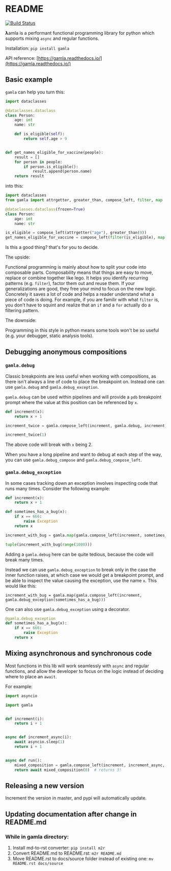 # README

[![Build Status](https://travis-ci.com/hyroai/gamla.svg?branch=master)](https://travis-ci.com/hyroai/gamla)

**λ**amla is a performant functional programming library for python which supports mixing `async` and regular functions.

Installation: `pip install gamla`

API reference: [https://gamla.readthedocs.io/](https://gamla.readthedocs.io/)

## Basic example

`gamla` can help you turn this:

```python
import dataclasses

@dataclasses.dataclass
class Person:
    age: int
    name: str

    def is_eligible(self):
        return self.age > 9


def get_names_eligible_for_vaccine(people):
    result = []
    for person in people:
        if person.is_eligible():
            result.append(person.name)
    return result
```

into this:

```python
import dataclasses
from gamla import attrgetter, greater_than, compose_left, filter, map

@dataclasses.dataclass(frozen=True)
class Person:
    age: int
    name: str

is_eligible = compose_left(attrgetter("age"), greater_than(9))
get_names_eligible_for_vaccine = compose_left(filter(is_eligible), map(attrgetter("name")), list)
```

Is this a good thing? that's for you to decide.

The upside:

Functional programming is mainly about how to split your code into composable parts. Composability means that things are easy to move, replace or combine together like lego. It helps you identify recurring patterns \(e.g. `filter`\), factor them out and reuse them. If your generalizations are good, they free your mind to focus on the new logic. Concretely it saves a lot of code and helps a reader understand what a piece of code is doing. For example, if you are familir with what `filter` is, you don't have to squint and realize that an `if` and a `for` actually do a filtering pattern.

The downside:

Programming in this style in python means some tools won't be so useful \(e.g. your debugger, static analysis tools\).

## Debugging anonymous compositions

### `gamla.debug`

Classic breakpoints are less useful when working with compositions, as there isn't always a line of code to place the breakpoint on. Instead one can use `gamla.debug` and `gamla.debug_exception`.

`gamla.debug` can be used within pipelines and will provide a `pdb` breakpoint prompt where the value at this position can be referenced by `x`.

```python
def increment(x):
    return x + 1

increment_twice = gamla.compose_left(increment, gamla.debug, increment)

increment_twice(1)
```

The above code will break with `x` being 2.

When you have a long pipeline and want to debug at each step of the way, you can use `gamla.debug_compose` and `gamla.debug_compose_left`.

### `gamla.debug_exception`

In some cases tracking down an exception involves inspecting code that runs many times. Consider the following example:

```python
def increment(x):
    return x + 1

def sometimes_has_a_bug(x):
    if x == 666:
        raise Exception
    return x

increment_with_bug = gamla.map(gamla.compose_left(increment, sometimes_has_a_bug))

tuple(increment_with_bug(range(1000)))
```

Adding a `gamla.debug` here can be quite tedious, because the code will break many times.

Instead we can use `gamla.debug_exception` to break only in the case the inner function raises, at which case we would get a breakpoint prompt, and be able to inspect the value causing the exception, use the name `x`. This would like this:

`increment_with_bug = gamla.map(gamla.compose_left(increment, gamla.debug_exception(sometimes_has_a_bug)))`

One can also use `gamla.debug_exception` using a decorator.

```python
@gamla.debug_exception
def sometimes_has_a_bug(x):
    if x == 666:
        raise Exception
    return x
```

## Mixing asynchronous and synchronous code

Most functions in this lib will work seamlessly with `async` and regular functions, and allow the developer to focus on the logic instead of deciding where to place an `await`.

For example:

```python
import asyncio

import gamla


def increment(i):
    return i + 1


async def increment_async(i):
    await asyncio.sleep(1)
    return i + 1


async def run():
    mixed_composition = gamla.compose_left(increment, increment_async, increment)
    return await mixed_composition(0)  # returns 3!
```

## Releasing a new version

Increment the version in master, and pypi will automatically update.

## Updating documentation after change in README.md

### While in gamla directory:

1. Install md-to-rst converter: `pip install m2r`
2. Convert README.md to README.rst: `m2r README.md`
3. Move README.rst to docs/source folder instead of existing one: `mv README.rst docs/source`
